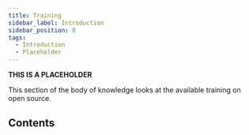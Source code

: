 ```yaml
---
title: Training
sidebar_label: Introduction
sidebar_position: 0
tags: 
  - Introduction
  - Placeholder
---
```


**THIS IS A PLACEHOLDER**


This section of the body of knowledge looks at the available training on open source.

## Contents

<BokTagList filter="Training" />
